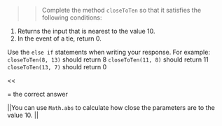 >>Complete the method <code>closeToTen</code> so that it satisfies the following conditions:
<ol>
<li>Returns the input that is nearest to the value 10.</li>
<li>In the event of a tie, return 0.</li>
</ol>
<p>Use the <code>else if</code> statements when writing your response.
For example:
<code>closeToTen(8, 13)</code> should return 8
<code>closeToTen(11, 8)</code> should return 11
<code>closeToTen(13, 7)</code> should return 0 </p><<

= the correct answer

||You can use <code>Math.abs</code> to calculate how close the parameters are to the value 10. ||
